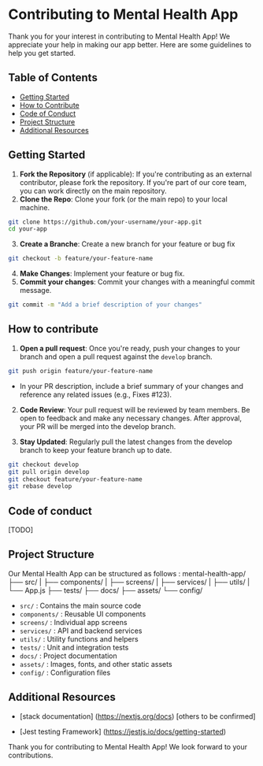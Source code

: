 # Contributing to Mental Health App

Thank you for your interest in contributing to Mental Health App! We appreciate your help in making our app better. Here are some guidelines to help you get started.

## Table of Contents
- [Getting Started](#getting-started)
- [How to Contribute](#how-to-contribute)
- [Code of Conduct](#code-of-conduct)
- [Project Structure](#project-structure)
- [Additional Resources](#additional-resources)

## Getting Started

1. **Fork the Repository** (if applicable): If you're contributing as an external contributor, please fork the repository. If you're part of our core team, you can work directly on the main repository.
2. **Clone the Repo**: Clone your fork (or the main repo) to your local machine.
```bash
git clone https://github.com/your-username/your-app.git
cd your-app
```
3. **Create a Branche**: Create a new branch for your feature or bug fix
```bash
git checkout -b feature/your-feature-name
```
4. **Make Changes**: Implement your feature or bug fix.
5. **Commit your changes**: Commit your changes with a meaningful commit message.
```bash
git commit -m "Add a brief description of your changes"
```

## How to contribute
1. **Open a pull request**: Once you're ready, push your changes to your branch and open a pull request against the `develop` branch.
```bash
git push origin feature/your-feature-name
```
- In your PR description, include a brief summary of your changes and reference any related issues (e.g., Fixes #123).

2. **Code Review**: Your pull request will be reviewed by team members. Be open to feedback and make any necessary changes. After approval, your PR will be merged into the develop branch.

3. **Stay Updated**: Regularly pull the latest changes from the develop branch to keep your feature branch up to date.
```bash
git checkout develop
git pull origin develop
git checkout feature/your-feature-name
git rebase develop
```

## Code of conduct
[TODO]

## Project Structure
Our Mental Health App can be structured as follows :
mental-health-app/
├── src/
|    ├── components/
|    ├── screens/
|    ├── services/
|    ├── utils/
|    └── App.js
├── tests/
├── docs/
├── assets/
└── config/

- `src/` : Contains the main source code
- `components/` : Reusable UI components
- `screens/` : Individual app screens
- `services/` : API and backend services
- `utils/` : Utility functions and helpers
- `tests/` : Unit and integration tests
- `docs/` : Project documentation
- `assets/` : Images, fonts, and other static assets
- `config/` : Configuration files



## Additional Resources
- [stack documentation]
  (https://nextjs.org/docs)
  [others to be confirmed]
  
- [Jest testing Framework]
  (https://jestjs.io/docs/getting-started)

Thank you for contributing to Mental Health App! We look forward to your contributions.
